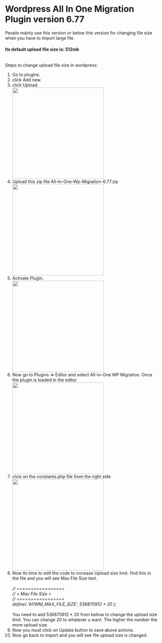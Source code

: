 <h1>Wordpress All In One Migration Plugin version 6.77</h1>

<p>People mainly use this version or below this version for changing file size when you have to import large file.</p>
<h4>Its default upload file size is: 512mb</h4>
<br>
Steps to change upload file size in wordpress:
<ol>
  <li>Go to plugins.</li>
  <li>click Add new.</li>  
  <li>click Upload.</li>
    <img src="https://www.wpbeginner.com/wp-content/uploads/2020/02/uploadpluginbutton.png" width="300px">
  
  <li>Upload this zip file All-In-One-Wp-Migration-6.77.zip</li>  
      <img src="https://www.wpbeginner.com/wp-content/uploads/2020/02/selectpluginzipfile.png" width="300px">
  <li>Activate Plugin.</li>
      <img src="https://www.wpbeginner.com/wp-content/uploads/2020/02/plugininstalledviaupload.png" width="300px">  
  <li>Now go to Plugins => Editor and select All-in-One WP Migration. Once the plugin is loaded in the editor</li>
          <img src="https://shameem.me/wp-content/uploads/2019/09/chose-plugin-in-editor-1-1024x469.png" width="300px">
  <li>click on the constants.php file from the right side</li>
  <img src="https://shameem.me/wp-content/uploads/2019/09/open-constants-file-1.png" width="300px">
  
  <li>Now its time to edit the code to increase Upload size limit. find this in the file and you will see Max File Size text.<br><br>
    <i>
      // =================<br>
      // = Max File Size =<br>
      // =================<br>
      define( 'AI1WM_MAX_FILE_SIZE', 536870912 * 20 ); <br><br>
      </i>
    You need to add 536870912 * 20 from bellow to change the upload size limit. You can change <i>20</i> to whatever u want. The higher the number the more upload size.</li>
  
  <li>Now you must click on Update button to save above actions.</li>
    <li>Now go back to import and you will see file upload size is changed.</li>
  </ol>
